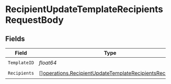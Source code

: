 # RecipientUpdateTemplateRecipientsRequestBody


## Fields

| Field                                                                                                                              | Type                                                                                                                               | Required                                                                                                                           | Description                                                                                                                        |
| ---------------------------------------------------------------------------------------------------------------------------------- | ---------------------------------------------------------------------------------------------------------------------------------- | ---------------------------------------------------------------------------------------------------------------------------------- | ---------------------------------------------------------------------------------------------------------------------------------- |
| `TemplateID`                                                                                                                       | *float64*                                                                                                                          | :heavy_check_mark:                                                                                                                 | N/A                                                                                                                                |
| `Recipients`                                                                                                                       | [][operations.RecipientUpdateTemplateRecipientsRecipients](../../models/operations/recipientupdatetemplaterecipientsrecipients.md) | :heavy_check_mark:                                                                                                                 | N/A                                                                                                                                |